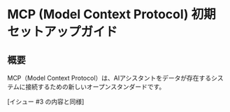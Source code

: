# MCP (Model Context Protocol) 初期セットアップガイド

## 概要

MCP（Model Context Protocol）は、AIアシスタントをデータが存在するシステムに接続するための新しいオープンスタンダードです。

[イシュー #3 の内容と同様]